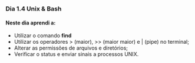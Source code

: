 ### Dia 1.4 Unix & Bash

#### Neste dia aprendi a:

- Utilizar o comando **find**
- Utilizar os operadores > (maior), >> (maior maior) e | (pipe) no terminal;
- Alterar as permissões de arquivos e diretórios;
- Verificar o status e enviar sinais a processos UNIX.
